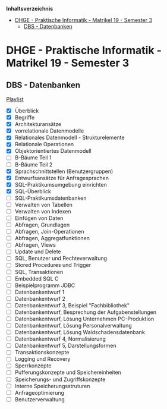 <!-- START doctoc generated TOC please keep comment here to allow auto update -->
<!-- DON'T EDIT THIS SECTION, INSTEAD RE-RUN doctoc TO UPDATE -->
**Inhaltsverzeichnis**

- [DHGE - Praktische Informatik - Matrikel 19 - Semester 3](#dhge---praktische-informatik---matrikel-19---semester-3)
  - [DBS - Datenbanken](#dbs---datenbanken)

<!-- END doctoc generated TOC please keep comment here to allow auto update -->

# DHGE - Praktische Informatik - Matrikel 19 - Semester 3

## DBS - Datenbanken

[Playlist](https://www.youtube.com/playlist?list=PL2Elw_whlm_uhHPNk-HoCOpvkvAQC6vK2)

- [X] Überblick
- [X] Begriffe
- [X] Architekturansätze
- [X] vorrelationale Datenmodelle
- [X] Relationales Datenmodell - Strukturelemente
- [X] Relationale Operationen
- [X] Objektorientiertes Datenmodell
- [ ] B-Bäume Teil 1
- [ ] B-Bäume Teil 2
- [X] Sprachschnittstellen (Benutzergruppen)
- [X] Entwurfsansätze für Anfragesprachen
- [X] SQL-Praktikumsumgebung einrichten
- [X] SQL-Überblick
- [ ] SQL-Praktikumsdatenbanken
- [ ] Verwalten von Tabellen
- [ ] Verwalten von Indexen
- [ ] Einfügen von Daten
- [ ] Abfragen, Grundlagen
- [ ] Abfragen, Join-Operationen
- [ ] Abfragen, Aggregatfunktionen
- [ ] Abfragen, Views
- [ ] Update und Delete
- [ ] SQL, Benutzer und Rechteverwaltung
- [ ] Stored Procedures und Trigger
- [ ] SQL, Transaktionen
- [ ] Embedded SQL C
- [ ] Beispielprogramm JDBC
- [ ] Datenbankentwurf 1
- [ ] Datenbankentwurf 2
- [ ] Datenbankentwurf 3, Beispiel "Fachbibliothek"
- [ ] Datenbankentwurf, Besprechung der Aufgabenstellungen
- [ ] Datenbankentwurf, Lösung Unternehmen PC-Produktion
- [ ] Datenbankentwurf, Lösung Personalverwaltung
- [ ] Datenbankentwurf, Lösung Waldschadensdatenbank
- [ ] Datenbankentwurf 4, Normalisierung
- [ ] Datenbankentwurf 5, Darstellungsformen
- [ ] Transaktionskonzepte
- [ ] Logging und Recovery
- [ ] Sperrkonzepte
- [ ] Pufferungskonzepte und Speichereinheiten
- [ ] Speicherungs- und Zugriffskonzepte
- [ ] Interne Speicherungsstruturen
- [ ] Anfrageoptimierung
- [ ] Benutzerverwaltung
